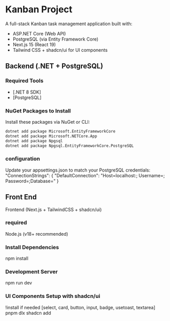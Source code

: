# Kanban Project

A full-stack Kanban task management application built with:

- ASP.NET Core (Web API)
- PostgreSQL (via Entity Framework Core)
- Next.js 15 (React 19)
- Tailwind CSS + shadcn/ui for UI components

## Backend (.NET + PostgreSQL)

### Required Tools

- [.NET 8 SDK]
- [PostgreSQL]

### NuGet Packages to Install

Install these packages via NuGet or CLI:

```bash
dotnet add package Microsoft.EntityFrameworkCore
dotnet add package Microsoft.NETCore.App
dotnet add package Npgsql
dotnet add package Npgsql.EntityFrameworkCore.PostgreSQL
```
### configuration
Update your appsettings.json to match your PostgreSQL credentials:
"ConnectionStrings": {
  "DefaultConnection": "Host=localhost:<port>; Username=<pgUser>; Password=<pgPassword>;Database=<dbName>"
}


## Front End
Frontend (Next.js + TailwindCSS + shadcn/ui)

### required 
Node.js (v18+ recommended)

### Install Dependencies
npm install

### Development Server
npm run dev

### UI Components Setup with shadcn/ui
!install if needed
[select, card, button, input, badge, usetoast, textarea]
pnpm dlx shadcn add <install table one by one>

